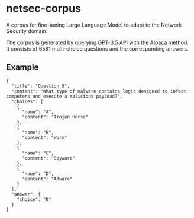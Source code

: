 # netsec-corpus

A corpus for fine-tuning Large Language Model to adapt to the Network Security domain. 

The corpus is generated by querying [GPT-3.5 API](https://platform.openai.com/) with the [Alpaca](https://github.com/tatsu-lab/stanford_alpaca) method. It consists of 6581 multi-choice questions and the corresponding answers.

## Example

```
{
  "title": "Question 5",
  "content": "What type of malware contains logic designed to infect computers and execute a malicious payload?",
  "choices": [
    {
      "name": "A",
      "content": "Trojan Horse"
    },
    {
      "name": "B",
      "content": "Worm"
    },
    {
      "name": "C",
      "content": "Spyware"
    },
    {
      "name": "D",
      "content": "Adware"
    }
  ],
  "answer": {
    "choice": "B"
  }
}
```
